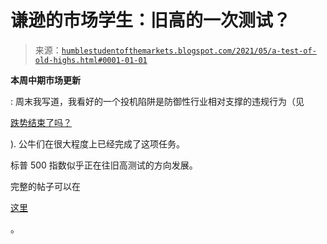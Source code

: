 <!--yml

分类：未分类

日期：2024-05-18 01:59:39

-->

# 谦逊的市场学生：旧高的一次测试？

> 来源：[`humblestudentofthemarkets.blogspot.com/2021/05/a-test-of-old-highs.html#0001-01-01`](https://humblestudentofthemarkets.blogspot.com/2021/05/a-test-of-old-highs.html#0001-01-01)

**本周中期市场更新**

: 周末我写道，我看好的一个投机陷阱是防御性行业相对支撑的违规行为（见

[跌势结束了吗？](https://humblestudentofthemarkets.com/2021/05/23/is-the-pullback-over/)

). 公牛们在很大程度上已经完成了这项任务。

标普 500 指数似乎正在往旧高测试的方向发展。

完整的帖子可以在

[这里](https://humblestudentofthemarkets.com/2021/05/26/a-test-of-the-old-highs/)

。
